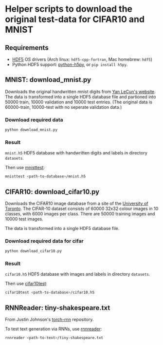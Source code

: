 # Helper scripts to download the original test-data for CIFAR10 and MNIST

## Requirements

* [HDF5](https://support.hdfgroup.org/HDF5/) OS drivers (Arch linux: ```hdf5-cpp-fortran```, Mac homebrew: ```hdf5```)
* Python HDF5 support: [python-h5py](http://docs.h5py.org/en/latest/index.html), or ```pip install h5py```.

## MNIST: download_mnist.py

Downloads the original handwritten mnist digits from [Yan LeCun's website](http://yann.lecun.com/exdb/mnist/).
The data is transformed into a single HDF5 database file and partioned into 50000 train, 10000 validation and 10000 test entries. (The original data is 60000-train, 10000-test with no seperate validation data.)

### Download required data

```bash
python download_mnist.py
```

### Result

```mnist.h5``` HDF5 database with handwritten digits and labels in directory ```datasets```.

Then use [mnisttest](../cpmnist/):

```bash
mnisttest <path-to-database>/mnist.h5
```

## CIFAR10: download_cifar10.py

Downloads the CIFAR10 image database from a site of the [University of Toronto](http://www.cs.toronto.edu/~kriz/cifar.html). The CIFAR-10 dataset consists of 60000 32x32 colour images in 10 classes, with 6000 images per class. There are 50000 training images and 10000 test images.

The data is transformed into a single HDF5 database file.

### Download required data for cifar

```bash
python download_cifar10.py
```

### Result

```cifar10.h5``` HDF5 database with images and labels in directory ```datasets```.

Then use [cifar10test](../cpcifar10/):

```bash
cifar10test <path-to-database>/cifar10.h5
```

## RNNReader: tiny-shakespeare.txt

From Justin Johnson's [torch-rnn](https://github.com/jcjohnson/torch-rnn/blob/master/data/tiny-shakespeare.txt) repository.

To test text generation via RNNs, use [rnnreader](../rnnreader):

```bash
rnnreader <path-to-text>/tiny-shakespeare.txt
```

